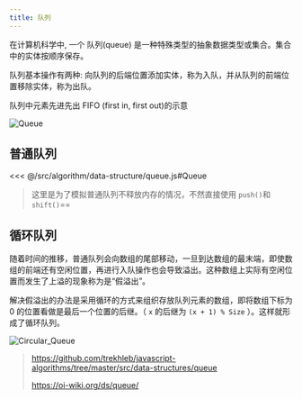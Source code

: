 ```yaml
---
title: 队列
---
```


在计算机科学中, 一个 队列(queue) 是一种特殊类型的抽象数据类型或集合。集合中的实体按顺序保存。

队列基本操作有两种: 向队列的后端位置添加实体，称为入队，并从队列的前端位置移除实体，称为出队。

队列中元素先进先出 FIFO (first in, first out)的示意

![Queue](https://upload.wikimedia.org/wikipedia/commons/5/52/Data_Queue.svg)

## 普通队列

<<< @/src/algorithm/data-structure/queue.js#Queue

> 这里是为了模拟普通队列不释放内存的情况，不然直接使用 `push()`和 `shift()`==

## 循环队列

随着时间的推移，普通队列会向数组的尾部移动，一旦到达数组的最末端，即使数组的前端还有空闲位置，再进行入队操作也会导致溢出。这种数组上实际有空闲位置而发生了上溢的现象称为是“假溢出”。

解决假溢出的办法是采用循环的方式来组织存放队列元素的数组，即将数组下标为 0 的位置看做是最后一个位置的后继。（ `x` 的后继为 `(x + 1) % Size` ）。这样就形成了循环队列。

![Circular_Queue](https://upload.wikimedia.org/wikipedia/commons/b/b7/Circular_buffer.svg)

> https://github.com/trekhleb/javascript-algorithms/tree/master/src/data-structures/queue
>
> https://oi-wiki.org/ds/queue/
